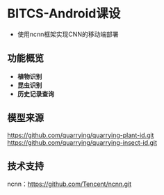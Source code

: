 # BITCS-Android课设
- 使用ncnn框架实现CNN的移动端部署
## 功能概览
- **植物识别**
- **昆虫识别**
- **历史记录查询**
## 模型来源
https://github.com/quarrying/quarrying-plant-id.git <br>
https://github.com/quarrying/quarrying-insect-id.git
## 技术支持
ncnn：https://github.com/Tencent/ncnn.git
